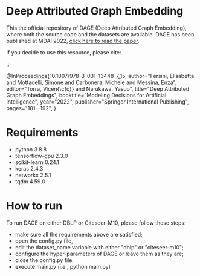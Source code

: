 # Deep Attributed Graph Embedding
This the official repository of DAGE (Deep Attributed Graph Embedding), where both the source code and the datasets are available.
DAGE has been published at MDAI 2022, [click here to read the paper](https://link.springer.com/chapter/10.1007/978-3-031-13448-7_15). 

If you decide to use this resource, please cite:

::

@InProceedings{10.1007/978-3-031-13448-7_15,
author="Fersini, Elisabetta and Mottadelli, Simone and Carbonera, Michele and Messina, Enza",
editor="Torra, Vicen{\c{c}} and Narukawa, Yasuo",
title="Deep Attributed Graph Embeddings",
booktitle="Modeling Decisions for Artificial Intelligence",
year="2022",
publisher="Springer International Publishing",
pages="181--192",
}

# Requirements
- python 3.8.8
- tensorflow-gpu 2.3.0 
- scikit-learn 0.24.1 
- keras 2.4.3 
- networkx 2.5.1 
- tqdm 4.59.0 

# How to run
To run DAGE on either DBLP or Citeseer-M10, please follow these steps:
- make sure all the requirements above are satisfied;
- open the config.py file,
- edit the dataset_name variable with either "dblp" or "citeseer-m10";
- configure the hyper-parameters of DAGE or leave them as they are;
- close the config.py file;
- execute main.py (i.e., python main.py)
